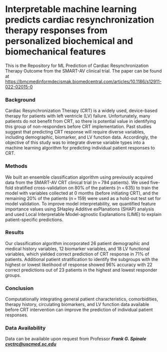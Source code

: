 # Interpretable machine learning predicts cardiac resynchronization therapy responses from personalized biochemical and biomechanical features
This is the Repository for ML Prediction of Cardiac Resynchronization Therapy Outcome from the SMART-AV clinical trial. The paper can be found at https://bmcmedinformdecismak.biomedcentral.com/articles/10.1186/s12911-022-02015-0
### Background
Cardiac Resynchronization Therapy (CRT) is a widely used, device-based therapy for patients with left ventricle (LV) failure. Unfortunately, many patients do not benefit from CRT, so there is potential value in identifying this group of non-responders before CRT implementation. Past studies suggest that predicting CRT response will require diverse variables, including demographic, biomarker, and LV function data. Accordingly, the objective of this study was to integrate diverse variable types into a machine learning algorithm for predicting individual patient responses to CRT.

### Methods
We built an ensemble classification algorithm using previously acquired data from the SMART-AV CRT clinical trial (n = 794 patients). We used five-fold stratified cross-validation on 80% of the patients (n = 635) to train the model with variables collected at 0 months (before initiating CRT), and the remaining 20% of the patients (n = 159) were used as a hold-out test set for model validation. To improve model interpretability, we quantified feature importance values using SHapley Additive exPlanations (SHAP) analysis and used Local Interpretable Model-agnostic Explanations (LIME) to explain patient-specific predictions.

### Results
Our classification algorithm incorporated 26 patient demographic and medical history variables, 12 biomarker variables, and 18 LV functional variables, which yielded correct prediction of CRT response in 71% of patients. Additional patient stratification to identify the subgroups with the highest or lowest likelihood of response showed 96% accuracy with 22 correct predictions out of 23 patients in the highest and lowest responder groups.

### Conclusion
Computationally integrating general patient characteristics, comorbidities, therapy history, circulating biomarkers, and LV function data available before CRT intervention can improve the prediction of individual patient responses.

### Data Availability
Data can be available upon request from Professor ***Frank G. Spinale cvctrc@uscmed.sc.edu***
